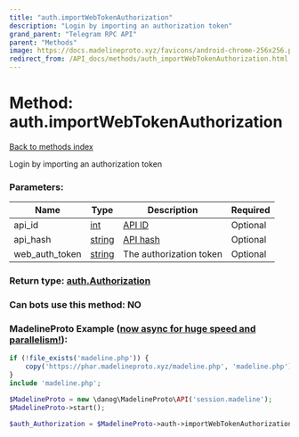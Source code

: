 ```yaml
---
title: "auth.importWebTokenAuthorization"
description: "Login by importing an authorization token"
grand_parent: "Telegram RPC API"
parent: "Methods"
image: https://docs.madelineproto.xyz/favicons/android-chrome-256x256.png
redirect_from: /API_docs/methods/auth_importWebTokenAuthorization.html
---
```

# Method: auth.importWebTokenAuthorization
[Back to methods index](index.html)



Login by importing an authorization token

### Parameters:

| Name     |    Type       | Description | Required |
|----------|---------------|-------------|----------|
|api\_id|[int](/API_docs/types/int.html) | [API ID](https://core.telegram.org/api/obtaining_api_id) | Optional|
|api\_hash|[string](/API_docs/types/string.html) | [API hash](https://core.telegram.org/api/obtaining_api_id) | Optional|
|web\_auth\_token|[string](/API_docs/types/string.html) | The authorization token | Optional|


### Return type: [auth.Authorization](/API_docs/types/auth.Authorization.html)

### Can bots use this method: **NO**


### MadelineProto Example ([now async for huge speed and parallelism!](https://docs.madelineproto.xyz/docs/ASYNC.html)):


```php
if (!file_exists('madeline.php')) {
    copy('https://phar.madelineproto.xyz/madeline.php', 'madeline.php');
}
include 'madeline.php';

$MadelineProto = new \danog\MadelineProto\API('session.madeline');
$MadelineProto->start();

$auth_Authorization = $MadelineProto->auth->importWebTokenAuthorization(api_id: $int, api_hash: 'string', web_auth_token: 'string', );
```

